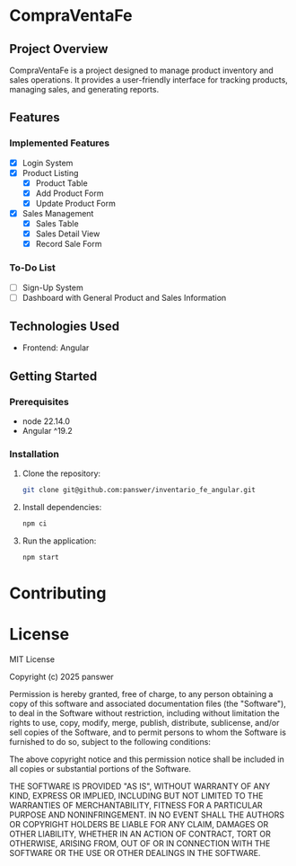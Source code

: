 # CompraVentaFe

## Project Overview

CompraVentaFe is a project designed to manage product inventory and sales operations. It provides a user-friendly interface for tracking products, managing sales, and generating reports.

## Features

### Implemented Features
- [x] Login System
- [x] Product Listing
    - [x] Product Table
    - [x] Add Product Form
    - [x] Update Product Form
- [x] Sales Management
    - [x] Sales Table
    - [x] Sales Detail View
    - [x] Record Sale Form

### To-Do List
- [ ] Sign-Up System
- [ ] Dashboard with General Product and Sales Information

## Technologies Used

- Frontend: Angular

## Getting Started

### Prerequisites

- node 22.14.0
- Angular ^19.2

### Installation

1. Clone the repository:
   ```bash
   git clone git@github.com:panswer/inventario_fe_angular.git
   ```
2. Install dependencies:
    ```bash
    npm ci
    ```
3. Run the application:
    ```bash
    npm start
    ```

# Contributing

# License
MIT License

Copyright (c) 2025 panswer

Permission is hereby granted, free of charge, to any person obtaining a copy of this software and associated documentation files (the "Software"), to deal in the Software without restriction, including without limitation the rights to use, copy, modify, merge, publish, distribute, sublicense, and/or sell copies of the Software, and to permit persons to whom the Software is furnished to do so, subject to the following conditions:

The above copyright notice and this permission notice shall be included in all copies or substantial portions of the Software.

THE SOFTWARE IS PROVIDED "AS IS", WITHOUT WARRANTY OF ANY KIND, EXPRESS OR IMPLIED, INCLUDING BUT NOT LIMITED TO THE WARRANTIES OF MERCHANTABILITY, FITNESS FOR A PARTICULAR PURPOSE AND NONINFRINGEMENT. IN NO EVENT SHALL THE AUTHORS OR COPYRIGHT HOLDERS BE LIABLE FOR ANY CLAIM, DAMAGES OR OTHER LIABILITY, WHETHER IN AN ACTION OF CONTRACT, TORT OR OTHERWISE, ARISING FROM, OUT OF OR IN CONNECTION WITH THE SOFTWARE OR THE USE OR OTHER DEALINGS IN THE SOFTWARE.

